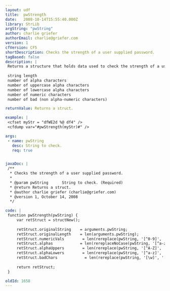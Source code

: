 ```yaml
---
layout: udf
title:  pwStrength
date:   2008-10-14T15:55:40.000Z
library: StrLib
argString: "pwString"
author: charlie griefer
authorEmail: charlie@griefer.com
version: 1
cfVersion: CF5
shortDescription: Checks the strength of a user supplied password.
tagBased: false
description: |
 Returns a structure that holds data used to check the strength of a user supplied password.  keys include:
 
 string length
 number of alpha characters
 number of uppercase alpha characters
 number of lowercase alpha characters
 number of numeric characters
 number of bad (non alpha-numeric characters)

returnValue: Returns a struct.

example: |
 <cfset myStr = "dfWE2d %@ df4" />
 <cfdump var="#pwStrength(myStr)#" />

args:
 - name: pwString
   desc: String to check.
   req: true


javaDoc: |
 /**
  * Checks the strength of a user supplied password.
  * 
  * @param pwString      String to check. (Required)
  * @return Returns a struct. 
  * @author charlie griefer (charlie@griefer.com) 
  * @version 1, October 14, 2008 
  */

code: |
 function pwStrength(pwString) {
     var retStruct = structNew();
 
     retStruct.originalString    = arguments.pwString;
     retStruct.originalLength    = len(arguments.pwString);
     retStruct.numericVals        = len(rereplace(pwString, '[^0-9]', '', 'all'));
     retStruct.alphas            = len(rereplaceNoCase(pwString, '[^a-z]', '', 'all'));
     retStruct.alphaUppers        = len(rereplace(pwString, '[^A-Z]', '', 'all'));
     retStruct.alphaLowers        = len(rereplace(pwString, '[^a-z]', '', 'all'));
     retStruct.badChars            = len(rereplace(pwString, '[\w]', '', 'all'));
     
     return retStruct;
 }

oldId: 1658
---
```


